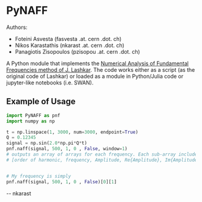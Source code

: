 # PyNAFF

Authors:

*  Foteini Asvesta (fasvesta .at. cern .dot. ch)
*  Nikos Karastathis (nkarast .at. cern .dot. ch)
*  Panagiotis Zisopoulos (pzisopou .at. cern .dot. ch)

A Python module that implements the [Numerical Analysis of Fundamental Frequencies method of J. Lashkar](http://www.sciencedirect.com/science/article/pii/001910359090084M).
The code works either as a script (as the original code of Lashkar) or loaded as a module in Python/Julia code or jupyter-like notebooks (i.e. SWAN).


## Example of Usage
```python
import PyNAFF as pnf
import numpy as np

t = np.linspace(1, 3000, num=3000, endpoint=True)
Q = 0.12345
signal = np.sin(2.0*np.pi*Q*t)
pnf.naff(signal, 500, 1, 0 , False, window=1)
# outputs an array of arrays for each frequency. Each sub-array includes:
# [order of harmonic, frequency, Amplitude, Re{Amplitude}, Im{Amplitude]


# My frequency is simply 
pnf.naff(signal, 500, 1, 0 , False)[0][1]

```




-- nkarast
